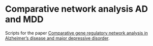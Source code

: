 # Comparative network analysis AD and MDD
Scripts for the paper [Comparative gene regulatory network analysis in Alzheimer’s disease and major depressive disorder](https://www.biorxiv.org/content/10.1101/2023.02.23.529626v1).  
